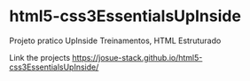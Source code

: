 # html5-css3EssentialsUpInside
Projeto pratico UpInside Treinamentos, HTML Estruturado 

Link the projects
https://josue-stack.github.io/html5-css3EssentialsUpInside/

